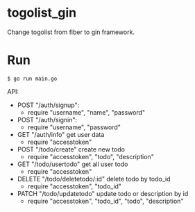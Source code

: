 # togolist_gin
Change togolist from fiber to gin framework.

# Run
```
$ go run main.go
```

API:
- POST "/auth/signup":
  - require "username", "name", "password"
- POST "/auth/signin":
  - require "username", "password"
- GET "/auth/info" get user data
  - require "accesstoken" 
- POST "/todo/create" create new todo
  - require "accesstoken", "todo", "description"
- GET "/todo/usertodo" get all user todo
  - require "accesstoken"
- DELETE "/todo/deletetodo/:id" delete todo by todo_id
  - require "accesstoken", "todo_id"
- PATCH "/todo/updatetodo" update todo or description by id
  - require "accesstoken", "todo_id", "todo", "description"

